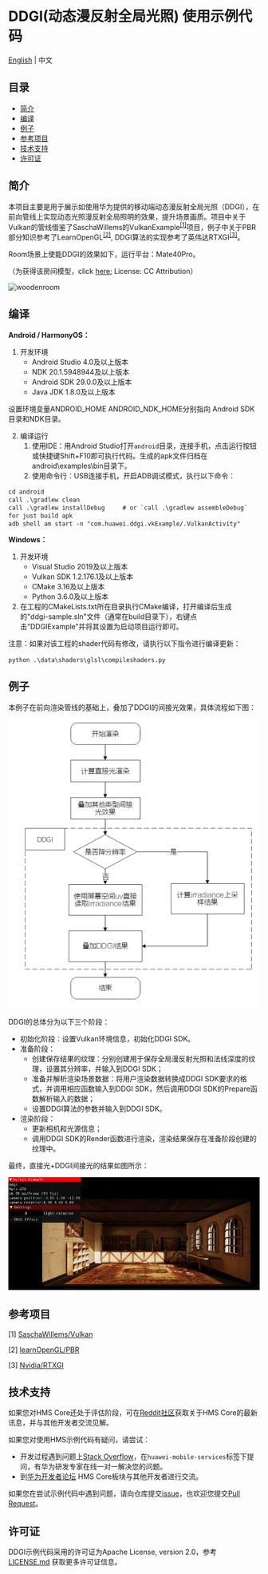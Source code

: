 # DDGI(动态漫反射全局光照) 使用示例代码
[English](README.md) | 中文

## 目录

 * [简介](#简介)
 * [编译](#编译)
 * [例子](#例子)
 * [参考项目](#参考项目)
 * [技术支持](#技术支持)
 * [许可证](#许可证)

## 简介

本项目主要是用于展示如使用华为提供的移动端动态漫反射全局光照（DDGI），在前向管线上实现动态光照漫反射全局照明的效果，提升场景画质。项目中关于Vulkan的管线借鉴了SaschaWillems的VulkanExample<sup>[\[1\]](https://github.com/SaschaWillems/Vulkan)</sup>项目，例子中关于PBR部分知识参考了LearnOpenGL<sup>[\[2\]](https://learnopengl-cn.github.io/07%20PBR/02%20Lighting/#pbr)</sup>, DDGI算法的实现参考了英伟达RTXGI<sup>[\[3\]](https://github.com/NVIDIAGameWorks/RTXGI)</sup>。

Room场景上使能DDGI的效果如下，运行平台：Mate40Pro。

（为获得该房间模型，click [here](https://sketchfab.com/3d-models/room-266d02119c494b4cbaf759d774df8494); License: CC Attribution）

![woodenroom](assets/woodenroom.gif)

## 编译

**Android / HarmonyOS：**

1. 开发环境
   - Android Studio 4.0及以上版本
   - NDK 20.1.5948944及以上版本
   - Android SDK 29.0.0及以上版本
   - Java JDK 1.8.0及以上版本

设置环境变量ANDROID_HOME ANDROID_NDK_HOME分别指向 Android SDK目录和NDK目录。

2. 编译运行
   1. 使用IDE：用Android Studio打开`android`目录，连接手机，点击运行按钮或快捷键Shift+F10即可执行代码。生成的apk文件归档在android\examples\bin目录下。
   2. 使用命令行：USB连接手机，开启ADB调试模式，执行以下命令：

```
cd android
call .\gradlew clean
call .\gradlew installDebug 	# or `call .\gradlew assembleDebug` for just build apk
adb shell am start -n "com.huawei.ddgi.vkExample/.VulkanActivity"
```

**Windows：**

1. 开发环境
   - Visual Studio 2019及以上版本
   - Vulkan SDK 1.2.176.1及以上版本
   - CMake 3.16及以上版本
   - Python 3.6.0及以上版本
2. 在工程的CMakeLists.txt所在目录执行CMake编译，打开编译后生成的"ddgi-sample.sln"文件（通常在build目录下），右键点击“DDGIExample”并将其设置为启动项目运行即可。

注意：如果对该工程的shader代码有修改，请执行以下指令进行编译更新：

`python .\data\shaders\glsl\compileshaders.py`

## 例子

本例子在前向渲染管线的基础上，叠加了DDGI的间接光效果，具体流程如下图：

![DDGI_Diagram](assets/ddgi_diagram_ZH.png)

DDGI的总体分为以下三个阶段：

- 初始化阶段：设置Vulkan环境信息，初始化DDGI SDK。
- 准备阶段：
  - 创建保存结果的纹理：分别创建用于保存全局漫反射光照和法线深度的纹理，设置其分辨率，并输入到DDGI SDK；
  - 准备并解析渲染场景数据：将用户渲染数据转换成DDGI SDK要求的格式，并调用相应函数输入到DDGI SDK，然后调用DDGI SDK的Prepare函数解析输入的数据；
  - 设置DDGI算法的参数并输入到DDGI SDK。
- 渲染阶段：
  - 更新相机和光源信息；
  - 调用DDGI SDK的Render函数进行渲染，渲染结果保存在准备阶段创建的纹理中。

最终，直接光+DDGI间接光的结果如图所示：

![Final_Shading](assets/final_shading.png)

## 参考项目

[1] [SaschaWillems/Vulkan](https://github.com/SaschaWillems/Vulkan)

[2] [learnOpenGL/PBR](https://learnopengl-cn.github.io/07%20PBR/02%20Lighting/#pbr)

[3] [Nvidia/RTXGI](https://github.com/NVIDIAGameWorks/RTXGI)

## 技术支持

如果您对HMS Core还处于评估阶段，可在[Reddit社区](https://www.reddit.com/r/HuaweiDevelopers/)获取关于HMS Core的最新讯息，并与其他开发者交流见解。

如果您对使用HMS示例代码有疑问，请尝试：

- 开发过程遇到问题上[Stack Overflow](https://stackoverflow.com/questions/tagged/huawei-mobile-services?tab=Votes)，在`huawei-mobile-services`标签下提问，有华为研发专家在线一对一解决您的问题。
- 到[华为开发者论坛](https://developer.huawei.com/consumer/cn/forum/blockdisplay?fid=18) HMS Core板块与其他开发者进行交流。

如果您在尝试示例代码中遇到问题，请向仓库提交[issue](https://github.com/HMS-Core/hms-scene-fine-grained-demo/issues)，也欢迎您提交[Pull Request](https://github.com/HMS-Core/hms-scene-fine-grained-demo/pulls)。

## 许可证

DDGI示例代码采用的许可证为Apache License, version 2.0，参考 [LICENSE.md](LICENSE) 获取更多许可证信息。
